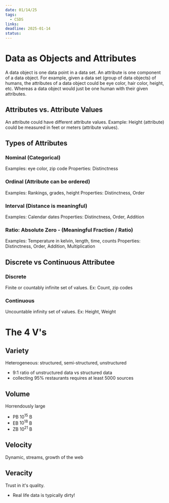 ```yaml
---
date: 01/14/25
tags:
  - CSDS
links: 
deadline: 2025-01-14
status:
---
```

# Data as Objects and Attributes
A data object is one data point in a data set. An attribute is one component of a data object. For example, given a data set (group of data objects) of humans, the attributes of a data object could be eye color, hair color, height, etc. Whereas a data object would just be one human with their given attributes.
## Attributes vs. Attribute Values
An attribute could have different attribute values. Example: Height (attribute) could be measured in feet or meters (attribute values).
## Types of Attributes
### Nominal (Categorical)
Examples: eye color, zip code
Properties: Distinctness
### Ordinal (Attribute can be ordered)
Examples: Rankings, grades, height
Properties: Distinctness, Order
### Interval (Distance is meaningful)
Examples: Calendar dates
Properties: Distinctness, Order, Addition
### Ratio: Absolute Zero - (Meaningful Fraction / Ratio)
Examples: Temperature in kelvin, length, time, counts
Properties: Distinctness, Order, Addition, Multiplication
## Discrete vs Continuous Attributee
### Discrete
Finite or countably infinite set of values.
Ex: Count, zip codes
### Continuous
Uncountable infinity set of values.
Ex: Height, Weight
# The 4 V's
## Variety
Heterogeneous: structured, semi-structured, unstructured
- 9:1 ratio of unstructured data vs structured data
- collecting 95% restaurants requires at least 5000 sources
## Volume
Horrendously large
- PB $10^{15}$ B
- EB $10^{18}$ B
- ZB $10^{21}$ B
## Velocity
Dynamic, streams, growth of the web
## Veracity
Trust in it's quality.
- Real life data is typically dirty!

